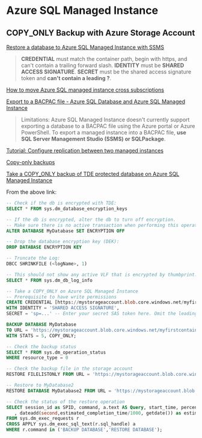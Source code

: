 # Azure SQL Managed Instance

## COPY_ONLY Backup with Azure Storage Account

[Restore a database to Azure SQL Managed Instance with SSMS](https://learn.microsoft.com/en-us/azure/azure-sql/managed-instance/restore-sample-database-quickstart?view=azuresql-mi)

> **CREDENTIAL** must match the container path, begin with https,
> and can't contain a trailing forward slash.
> **IDENTITY** must be **SHARED ACCESS SIGNATURE**.
> **SECRET** must be the shared access signature token and **can't contain a leading ?**.

[How to move Azure SQL managed instance cross subscriptions](https://techcommunity.microsoft.com/t5/azure-database-support-blog/how-to-move-azure-sql-managed-instance-cross-subscriptions/ba-p/3710336)

[Export to a BACPAC file - Azure SQL Database and Azure SQL Managed Instance](https://learn.microsoft.com/en-us/azure/azure-sql/database/database-export?view=azuresql)

> Limitations:
> Azure SQL Managed Instance doesn't currently support exporting a database to a BACPAC
> file using the Azure portal or Azure PowerShell.
> To export a managed instance into a BACPAC file,
> **use SQL Server Management Studio (SSMS) or SQLPackage**.

[Tutorial: Configure replication between two managed instances](https://learn.microsoft.com/en-us/azure/azure-sql/managed-instance/replication-between-two-instances-configure-tutorial?view=azuresql-mi)

[Copy-only backups](https://learn.microsoft.com/en-us/sql/relational-databases/backup-restore/copy-only-backups-sql-server?view=azuresqldb-mi-current)

[Take a COPY_ONLY backup of TDE protected database on Azure SQL Managed Instance](https://techcommunity.microsoft.com/t5/azure-sql-blog/take-a-copy-only-backup-of-tde-protected-database-on-azure-sql/ba-p/643407)

From the above link:

```sql
-- Check if the db is encrypted with TDE:
SELECT * FROM sys.dm_database_encryption_keys

-- If the db is encrypted, alter the db to turn off encryption.
-- Make sure there is no active transaction when performing this operation:
ALTER DATABASE MyDatabase SET ENCRYPTION OFF

-- Drop the database encryption key (DEK):
DROP DATABASE ENCRYPTION KEY

-- Truncate the Log:
DBCC SHRINKFILE (<logName>, 1)

-- This should not show any active VLF that is encrypted by thumbprint.
SELECT * FROM sys.dm_db_log_info

-- Take a COPY_ONLY on Azure SQL Managed Instance	
-- Prerequisite to have write permissions
CREATE CREDENTIAL [https://mystorageaccount.blob.core.windows.net/myfirstcontainer]
WITH IDENTITY = 'SHARED ACCESS SIGNATURE',
SECRET = 'sp=...' -- Enter your secret SAS token here. Omit the leading ?

BACKUP DATABASE MyDatabase
TO URL = 'https://mystorageaccount.blob.core.windows.net/myfirstcontainer/MyDatabaseBackup.bak'
WITH STATS = 5, COPY_ONLY;

-- Check the backup status
SELECT * FROM sys.dm_operation_status
WHERE resource_type = 0

-- Check the backup file in the storage account
RESTORE FILELISTONLY FROM URL = 'https://mystorageaccount.blob.core.windows.net/examples/MyDatabaseBackup.bak';

-- Restore to MyDatabase2
RESTORE DATABASE MyDatabase2 FROM URL = 'https://mystorageaccount.blob.core.windows.net/myfirstcontainer/MyDatabaseBackup.bak';

-- Check the status of the restore operation
SELECT session_id as SPID, command, a.text AS Query, start_time, percent_complete
   , dateadd(second,estimated_completion_time/1000, getdate()) as estimated_completion_time
FROM sys.dm_exec_requests r
CROSS APPLY sys.dm_exec_sql_text(r.sql_handle) a
WHERE r.command in ('BACKUP DATABASE','RESTORE DATABASE');
```
